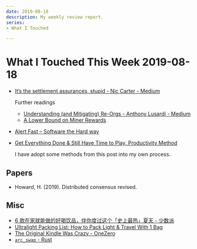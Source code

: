 ```yaml
---
date: 2019-08-18
description: My weekly review report.
series:
- What I Touched

---
```


# What I Touched This Week 2019-08-18


* [It’s the settlement assurances, stupid - Nic Carter - Medium](https://medium.com/@nic__carter/its-the-settlement-assurances-stupid-5dcd1c3f4e41)

    Further readings

    * [Understanding (and Mitigating) Re-Orgs - Anthony Lusardi - Medium](https://medium.com/@pyskell/understanding-and-mitigating-re-orgs-921c7768fa18)
    * [A Lower Bound on Miner Rewards](https://bkcm.co/research/economicfinality.pdf)

* [Alert Fast – Software the Hard way](https://software.rajivprab.com/2019/08/04/alert-fast/)
* [Get Everything Done & Still Have Time to Play, Productivity Method](https://doist.com/blog/get-everything-done-still-have-time-to-play/)

    I have adopt some methods from this post into my own process.

## Papers

* Howard, H. (2019). Distributed consensus revised.

## Misc

* [6 款在家就能做的好喝饮品，伴你度过这个「史上最热」夏天 - 少数派](https://sspai.com/post/56224)
* [Ultralight Packing List: How to Pack Light & Travel With 1 Bag](https://jamesclear.com/ultralight-travel)
* [The Original Kindle Was Crazy - OneZero](https://onezero.medium.com/the-original-kindle-was-crazy-98c191b4cbc)
* [`arc_swap` - Rust](https://docs.rs/arc-swap/0.4.2/arc_swap/)

